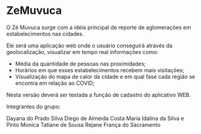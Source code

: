 # ZeMuvuca

O Zé Muvuca surge com a idéia principal de reporte de aglomerações em estabelecimentos nas cidades. 

Ele será uma aplicação web onde o usuário conseguirá através da geolocalização, visualizar em tempo real informações como:
* Média da quantidade de pessoas nas proximidades;
* Horários em que esses estabelecimentos recebem mais visitações;
* Visualização do mapa de calor da cidade e em qual fase cada região se encontra em relação ao COVID;

Nesta versão deverá ser testada a função de cadastro do aplicativo WEB.

Integrantes do grupo:

Dayana do Prado Silva
Diego de Almeida Costa
Maria Idalina da Silva e Pinto
Monica Tatiane de Sousa
Rejane França do Sacramento
